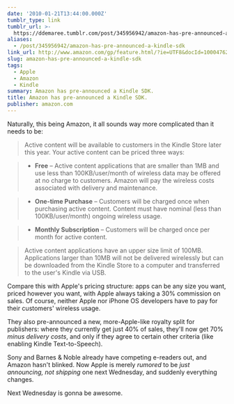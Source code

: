 ```yaml
---
date: '2010-01-21T13:44:00.000Z'
tumblr_type: link
tumblr_url: >-
  https://ddemaree.tumblr.com/post/345956942/amazon-has-pre-announced-a-kindle-sdk
aliases:
  - /post/345956942/amazon-has-pre-announced-a-kindle-sdk
link_url: http://www.amazon.com/gp/feature.html/?ie=UTF8&docId=1000476231
slug: amazon-has-pre-announced-a-kindle-sdk
tags:
  - Apple
  - Amazon
  - Kindle
summary: Amazon has pre-announced a Kindle SDK.
title: Amazon has pre-announced a Kindle SDK.
publisher: amazon.com
---
```


Naturally, this being Amazon, it all sounds way more complicated than it needs to be:

> Active content will be available to customers in the Kindle Store later this year. Your active content can be priced three ways:

> * **Free** – Active content applications that are smaller than 1MB and use less than 100KB/user/month of wireless data may be offered at no charge to customers. Amazon will pay the wireless costs associated with delivery and maintenance.

> * **One-time Purchase** – Customers will be charged once when purchasing active content. Content must have nominal (less than 100KB/user/month) ongoing wireless usage.

> * **Monthly Subscription** – Customers will be charged once per month for active content.

> Active content applications have an upper size limit of 100MB. Applications larger than 10MB will not be delivered wirelessly but can be downloaded from the Kindle Store to a computer and transferred to the user's Kindle via USB.

Compare this with Apple's pricing structure: apps can be any size you want, priced however you want, with Apple always taking a 30% commission on sales. Of course, neither Apple nor iPhone OS developers have to pay for their customers' wireless usage.

They also pre-announced a new, more-Apple-like royalty split for publishers: where they currently get just 40% of sales, they'll now get 70% _minus delivery costs_, and only if they agree to certain other criteria (like enabling Kindle Text-to-Speech).

Sony and Barnes & Noble already have competing e-readers out, and Amazon hasn't blinked. Now Apple is merely _rumored_ to be _just announcing, not shipping_ one next Wednesday, and suddenly everything changes.

Next Wednesday is gonna be awesome.